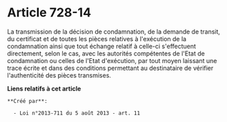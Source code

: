 # Article 728-14

La transmission de la décision de condamnation, de la demande de transit, du certificat et de toutes les pièces relatives à
l'exécution de la condamnation ainsi que tout échange relatif à celle-ci s'effectuent directement, selon le cas, avec les
autorités compétentes de l'Etat de condamnation ou celles de l'Etat d'exécution, par tout moyen laissant une trace écrite et
dans des conditions permettant au destinataire de vérifier l'authenticité des pièces transmises.

**Liens relatifs à cet article**

	**Créé par**:

	  - Loi n°2013-711 du 5 août 2013 - art. 11
